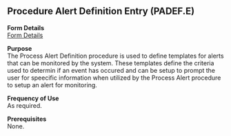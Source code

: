 ##  Procedure Alert Definition Entry (PADEF.E)

<PageHeader />

**Form Details**  
[ Form Details ](PADEF-E-1/README.md)   

**Purpose**  
The Process Alert Definition procedure is used to define templates for alerts
that can be monitored by the system. These templates define the criteria used
to determin if an event has occured and can be setup to prompt the user for
speecific information when utilized by the Process Alert procedure to setup an
alert for monitoring.

**Frequency of Use**  
As required.

**Prerequisites**  
None.

<badge text= "Version 8.10.57" vertical="middle" />

<PageFooter />